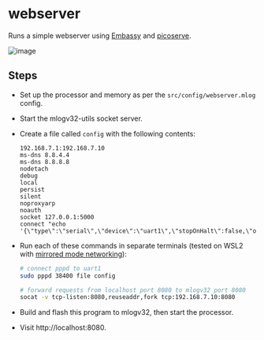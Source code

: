 # webserver

Runs a simple webserver using [Embassy](https://embassy.dev/) and [picoserve](https://docs.rs/picoserve/latest/picoserve/).

![image](https://github.com/user-attachments/assets/3ed6199b-cfe5-4a85-82a1-39c5d87f2440)

## Steps

- Set up the processor and memory as per the `src/config/webserver.mlog` config.
- Start the mlogv32-utils socket server.
- Create a file called `config` with the following contents:

  ```
  192.168.7.1:192.168.7.10
  ms-dns 8.8.4.4
  ms-dns 8.8.8.8
  nodetach
  debug
  local
  persist
  silent
  noproxyarp
  noauth
  socket 127.0.0.1:5000
  connect "echo '{\"type\":\"serial\",\"device\":\"uart1\",\"stopOnHalt\":false,\"overrun\":false}'"
  ```

- Run each of these commands in separate terminals (tested on WSL2 with [mirrored mode networking](https://learn.microsoft.com/en-us/windows/wsl/networking#mirrored-mode-networking)):

  ```sh
  # connect pppd to uart1
  sudo pppd 38400 file config

  # forward requests from localhost port 8080 to mlogv32 port 8080
  socat -v tcp-listen:8080,reuseaddr,fork tcp:192.168.7.10:8080
  ```

- Build and flash this program to mlogv32, then start the processor.
- Visit http://localhost:8080.
